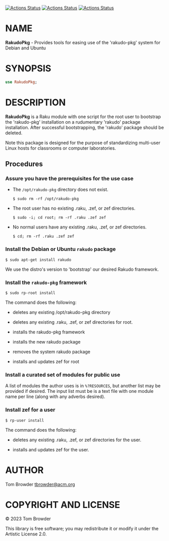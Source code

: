 [![Actions Status](https://github.com/tbrowder/RakudoPkg/actions/workflows/linux.yml/badge.svg)](https://github.com/tbrowder/RakudoPkg/actions) [![Actions Status](https://github.com/tbrowder/RakudoPkg/actions/workflows/macos.yml/badge.svg)](https://github.com/tbrowder/RakudoPkg/actions) [![Actions Status](https://github.com/tbrowder/RakudoPkg/actions/workflows/windows.yml/badge.svg)](https://github.com/tbrowder/RakudoPkg/actions)

NAME
====

**RakudoPkg** - Provides tools for easing use of the 'rakudo-pkg' system for Debian and Ubuntu

SYNOPSIS
========

```raku
use RakudoPkg;
```

DESCRIPTION
===========

**RakudoPkg** is a Raku module with one script for the root user to bootstrap the 'rakudo-pkg' installation on a rudumentary 'rakudo' package installation. After successful bootstrapping, the 'rakudo' package should be deleted.

Note this package is designed for the purpose of standardizing multi-user Linux hosts for classrooms or computer laboratories.

Procedures
----------

### Assure you have the prerequisites for the use case

  * The `/opt/rakudo-pkg` directory does not exist.

        $ sudo rm -rf /opt/rakudo-pkg

  * The root user has no existing .raku, .zef, or zef directories.

        $ sudo -i; cd root; rm -rf .raku .zef zef

  * No normal users have any existing .raku, .zef, or zef directories.

        $ cd; rm -rf .raku .zef zef

### Install the Debian or Ubuntu `rakudo` package

    $ sudo apt-get install rakudo

We use the distro's version to 'bootstrap' our desired Rakudo framework.

### Install the `rakudo-pkg` framework

    $ sudo rp-root install

The command does the following:

  * deletes any existing /opt/rakudo-pkg directory

  * deletes any existing .raku, .zef, or zef directories for root.

  * installs the rakudo-pkg framework

  * installs the new rakudo package

  * removes the system rakudo package

  * installs and updates zef for root

### Install a curated set of modules for public use

A list of modules the author uses is in `%?RESOURCES`, but another list may be provided if desired. The input list must be is a text file with one module name per line (along with any adverbs desired).

### Install zef for a user

    $ rp-user install

The command does the following:

  * deletes any existing .raku, .zef, or zef directories for the user.

  * installs and updates zef for the user.

AUTHOR
======

Tom Browder <tbrowder@acm.org>

COPYRIGHT AND LICENSE
=====================

© 2023 Tom Browder

This library is free software; you may redistribute it or modify it under the Artistic License 2.0.

